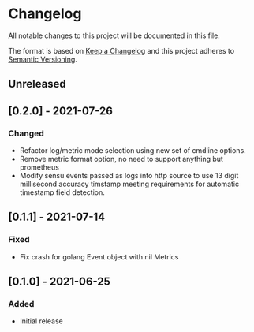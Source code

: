 # Changelog
All notable changes to this project will be documented in this file.

The format is based on [Keep a Changelog](http://keepachangelog.com/en/1.0.0/)
and this project adheres to [Semantic
Versioning](http://semver.org/spec/v2.0.0.html).

## Unreleased

## [0.2.0] - 2021-07-26

### Changed
- Refactor log/metric mode selection using new set of cmdline options.
- Remove metric format option, no need to support anything but prometheus
- Modify sensu events passed as logs into http source  to use 13 digit millisecond accuracy timstamp meeting requirements for automatic timestamp field detection.

## [0.1.1] - 2021-07-14

### Fixed
- Fix crash for golang Event object with nil Metrics

## [0.1.0] - 2021-06-25

### Added
- Initial release
